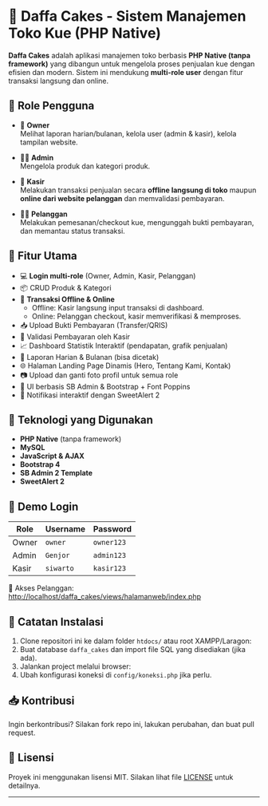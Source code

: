 # 🍰 Daffa Cakes - Sistem Manajemen Toko Kue (PHP Native)

**Daffa Cakes** adalah aplikasi manajemen toko berbasis **PHP Native (tanpa framework)** yang dibangun untuk mengelola proses penjualan kue dengan efisien dan modern. Sistem ini mendukung **multi-role user** dengan fitur transaksi langsung dan online.

## 👥 Role Pengguna

- 👑 **Owner**  
  Melihat laporan harian/bulanan, kelola user (admin & kasir), kelola tampilan website.
  
- 🧑‍💼 **Admin**  
  Mengelola produk dan kategori produk.

- 💼 **Kasir**  
  Melakukan transaksi penjualan secara **offline langsung di toko** maupun **online dari website pelanggan** dan memvalidasi pembayaran.

- 🧑‍🍳 **Pelanggan**  
  Melakukan pemesanan/checkout kue, mengunggah bukti pembayaran, dan memantau status transaksi.

## 🔧 Fitur Utama

- 💻 **Login multi-role** (Owner, Admin, Kasir, Pelanggan)
- 📦 CRUD Produk & Kategori
- 🧾 **Transaksi Offline & Online**  
  - Offline: Kasir langsung input transaksi di dashboard.  
  - Online: Pelanggan checkout, kasir memverifikasi & memproses.
- 📥 Upload Bukti Pembayaran (Transfer/QRIS)
- 🧮 Validasi Pembayaran oleh Kasir
- 📈 Dashboard Statistik Interaktif (pendapatan, grafik penjualan)
- 📑 Laporan Harian & Bulanan (bisa dicetak)
- 🌐 Halaman Landing Page Dinamis (Hero, Tentang Kami, Kontak)
- 📷 Upload dan ganti foto profil untuk semua role
- 🎨 UI berbasis SB Admin & Bootstrap + Font Poppins
- 🔔 Notifikasi interaktif dengan SweetAlert 2

## 🚀 Teknologi yang Digunakan

- **PHP Native** (tanpa framework)
- **MySQL**
- **JavaScript & AJAX**
- **Bootstrap 4**
- **SB Admin 2 Template**
- **SweetAlert 2**


## 🔐 Demo Login

| Role     | Username | Password    |
|----------|----------|-------------|
| Owner    | `owner`  | `owner123`  |
| Admin    | `Genjor` | `admin123`  |
| Kasir    | `siwarto`| `kasir123`  |

🔗 Akses Pelanggan:  
[http://localhost/daffa_cakes/views/halamanweb/index.php](http://localhost/daffa_cakes/views/halamanweb/index.php)

## 📌 Catatan Instalasi

1. Clone repositori ini ke dalam folder `htdocs/` atau root XAMPP/Laragon:
2. Buat database `daffa_cakes` dan import file SQL yang disediakan (jika ada).
3. Jalankan project melalui browser:
4. Ubah konfigurasi koneksi di `config/koneksi.php` jika perlu.

## 📥 Kontribusi

Ingin berkontribusi? Silakan fork repo ini, lakukan perubahan, dan buat pull request.

## 📄 Lisensi

Proyek ini menggunakan lisensi MIT. Silakan lihat file [LICENSE](LICENSE) untuk detailnya.

---

